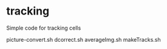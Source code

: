 # tracking
Simple code for tracking cells

picture-convert.sh
dcorrect.sh
averageImg.sh
makeTracks.sh
